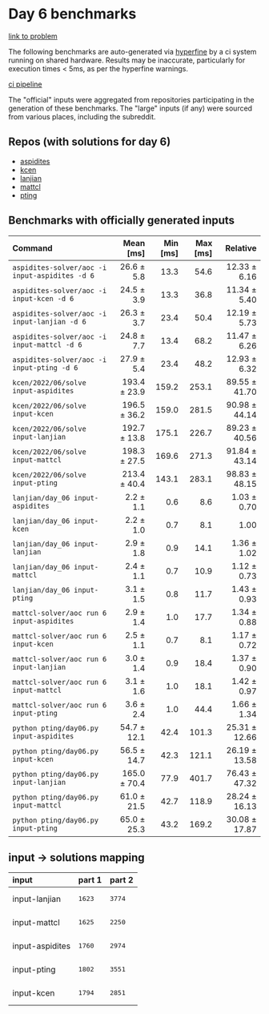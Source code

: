 # Day 6 benchmarks

[link to problem](http://adventofcode.com/2022/day/6)

The following benchmarks are auto-generated via [hyperfine](https://github.com/sharkdp/hyperfine) by a ci system running on shared hardware. Results may be inaccurate, particularly for execution times < 5ms, as per the hyperfine warnings.

[ci pipeline](http://ci.papercode.net:8080/teams/aoc2022/pipelines/aoc-compare-2022)

The "official" inputs were aggregated from repositories participating in the generation of these benchmarks. The "large" inputs (if any) were sourced from various places, including the subreddit.

## Repos (with solutions for day 6)


- [aspidites](https://github.com/aspidites/aoc2022)
- [kcen](https://github.com/kcen/AdventOfCode)
- [lanjian](https://github.com/LanJian/aoc-2022)
- [mattcl](https://github.com/mattcl/aoc2022)
- [pting](https://github.com/pting/aoc2022)

## Benchmarks with officially generated inputs
| Command | Mean [ms] | Min [ms] | Max [ms] | Relative |
|:---|---:|---:|---:|---:|
| `aspidites-solver/aoc -i input-aspidites -d 6` | 26.6 ± 5.8 | 13.3 | 54.6 | 12.33 ± 6.16 |
| `aspidites-solver/aoc -i input-kcen -d 6` | 24.5 ± 3.9 | 13.3 | 36.8 | 11.34 ± 5.40 |
| `aspidites-solver/aoc -i input-lanjian -d 6` | 26.3 ± 3.7 | 23.4 | 50.4 | 12.19 ± 5.73 |
| `aspidites-solver/aoc -i input-mattcl -d 6` | 24.8 ± 7.7 | 13.4 | 68.2 | 11.47 ± 6.26 |
| `aspidites-solver/aoc -i input-pting -d 6` | 27.9 ± 5.4 | 23.4 | 48.2 | 12.93 ± 6.32 |
| `kcen/2022/06/solve input-aspidites` | 193.4 ± 23.9 | 159.2 | 253.1 | 89.55 ± 41.70 |
| `kcen/2022/06/solve input-kcen` | 196.5 ± 36.2 | 159.0 | 281.5 | 90.98 ± 44.14 |
| `kcen/2022/06/solve input-lanjian` | 192.7 ± 13.8 | 175.1 | 226.7 | 89.23 ± 40.56 |
| `kcen/2022/06/solve input-mattcl` | 198.3 ± 27.5 | 169.6 | 271.3 | 91.84 ± 43.14 |
| `kcen/2022/06/solve input-pting` | 213.4 ± 40.4 | 143.1 | 283.1 | 98.83 ± 48.15 |
| `lanjian/day_06 input-aspidites` | 2.2 ± 1.1 | 0.6 | 8.6 | 1.03 ± 0.70 |
| `lanjian/day_06 input-kcen` | 2.2 ± 1.0 | 0.7 | 8.1 | 1.00 |
| `lanjian/day_06 input-lanjian` | 2.9 ± 1.8 | 0.9 | 14.1 | 1.36 ± 1.02 |
| `lanjian/day_06 input-mattcl` | 2.4 ± 1.1 | 0.7 | 10.9 | 1.12 ± 0.73 |
| `lanjian/day_06 input-pting` | 3.1 ± 1.5 | 0.8 | 11.7 | 1.43 ± 0.93 |
| `mattcl-solver/aoc run 6 input-aspidites` | 2.9 ± 1.4 | 1.0 | 17.7 | 1.34 ± 0.88 |
| `mattcl-solver/aoc run 6 input-kcen` | 2.5 ± 1.1 | 0.7 | 8.1 | 1.17 ± 0.72 |
| `mattcl-solver/aoc run 6 input-lanjian` | 3.0 ± 1.4 | 0.9 | 18.4 | 1.37 ± 0.90 |
| `mattcl-solver/aoc run 6 input-mattcl` | 3.1 ± 1.6 | 1.0 | 18.1 | 1.42 ± 0.97 |
| `mattcl-solver/aoc run 6 input-pting` | 3.6 ± 2.4 | 1.0 | 44.4 | 1.66 ± 1.34 |
| `python pting/day06.py input-aspidites` | 54.7 ± 12.1 | 42.4 | 101.3 | 25.31 ± 12.66 |
| `python pting/day06.py input-kcen` | 56.5 ± 14.7 | 42.3 | 121.1 | 26.19 ± 13.58 |
| `python pting/day06.py input-lanjian` | 165.0 ± 70.4 | 77.9 | 401.7 | 76.43 ± 47.32 |
| `python pting/day06.py input-mattcl` | 61.0 ± 21.5 | 42.7 | 118.9 | 28.24 ± 16.13 |
| `python pting/day06.py input-pting` | 65.0 ± 25.3 | 43.2 | 169.2 | 30.08 ± 17.87 |

## input -> solutions mapping
|input|part 1|part 2|
|:---|:---|:---|
|input-lanjian|<pre>1623</pre>|<pre>3774</pre>|
|input-mattcl|<pre>1625</pre>|<pre>2250</pre>|
|input-aspidites|<pre>1760</pre>|<pre>2974</pre>|
|input-pting|<pre>1802</pre>|<pre>3551</pre>|
|input-kcen|<pre>1794</pre>|<pre>2851</pre>|

